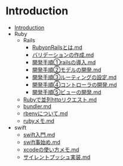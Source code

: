 # Introduction

* [Introduction](README.md)
* Ruby
  * Rails
    * [RubyonRailsとは.md](src/ruby/Ruby_on_Rails/RubyonRailsとは.md)
    * [バリデーションの作成.md](src/ruby/Ruby_on_Rails/バリデーションの作成.md)
    * [開発手順①railsの導入.md](src/ruby/Ruby_on_Rails/開発手順①railsの導入.md)
    * [開発手順②モデルの開発.md](src/ruby/Ruby_on_Rails/開発手順②モデルの開発.md)
    * [開発手順③ルーティングの設定.md](src/ruby/Ruby_on_Rails/開発手順③ルーティングの設定.md)
    * [開発手順④コントローラの開発.md](src/ruby/Ruby_on_Rails/開発手順④コントローラの開発.md)
    * [開発手順⑤ビューの開発.md](src/ruby/Ruby_on_Rails/開発手順⑤ビューの開発.md)
  * [Rubyで並列httpリクエスト.md](src/ruby/Rubyで並列httpリクエスト.md)
  * [bundler.md](src/ruby/bundler.md)
  * [rbenvについて.md](src/ruby/rbenvについて.md)
  * [rubyメモ.md](src/ruby/rubyメモ.md)
* swift
  * [swift入門.md](src/swift/swift入門.md)
  * [swift事始め.md](src/swift/swift事始め.md)
  * [xcodeの使い方メモ.md](src/swift/xcodeの使い方メモ.md)
  * [サイレントプッシュ実装.md](src/swift/サイレントプッシュ実装.md)
